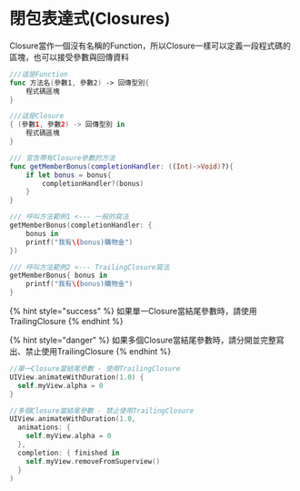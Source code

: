 # 閉包表達式\(Closures\)

Closure當作一個沒有名稱的Function，所以Closure一樣可以定義一段程式碼的區塊，也可以接受參數與回傳資料

```swift
///這是Function
func 方法名(參數1, 參數2) -> 回傳型別{
    程式碼區塊
}

///這是Closure
{ (參數1, 參數2) -> 回傳型別 in
    程式碼區塊
}
```

```swift
/// 宣告帶有Closure參數的方法
func getMemberBonus(completionHandler: ((Int)->Void)?){
    if let bonus = bonus{
        completionHandler?(bonus)
    }
}

/// 呼叫方法範例1 <--- 一般的寫法
getMemberBonus(completionHandler: {
    bonus in 
    printf("我有\(bonus)購物金")
})

/// 呼叫方法範例2 <--- TrailingClosure寫法
getMemberBonus{ bonus in 
    printf("我有\(bonus)購物金")
}
```

{% hint style="success" %}
如果單一Closure當結尾參數時，請使用TrailingClosure
{% endhint %}

{% hint style="danger" %}
如果多個Closure當結尾參數時，請分開並完整寫出、禁止使用TrailingClosure
{% endhint %}

```swift
//單一Closure當結尾參數 - 使用TrailingClosure
UIView.animateWithDuration(1.0) {
  self.myView.alpha = 0
}

//多個Closure當結尾參數 - 禁止使用TrailingClosure
UIView.animateWithDuration(1.0,
  animations: {
    self.myView.alpha = 0
  },
  completion: { finished in
    self.myView.removeFromSuperview()
  }
)
```




